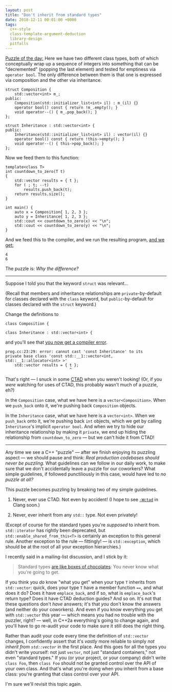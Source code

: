 ```yaml
---
layout: post
title: "Don't inherit from standard types"
date: 2018-12-11 00:01:00 +0000
tags:
  c++-style
  class-template-argument-deduction
  library-design
  pitfalls
---
```


[Puzzle of the day:](https://wandbox.org/permlink/92O8YK10Ebh5EUoA)
Here we have two different class types, both of which conceptually
wrap up a sequence of integers into something that can be "decremented"
(popping the last element) and tested for emptiness via `operator bool`.
The only difference between them is that one is expressed via composition
and the other via inheritance.

    struct Composition {
        std::vector<int> m_;
    public:
        Composition(std::initializer_list<int> il) : m_(il) {}
        operator bool() const { return !m_.empty(); }
        void operator--() { m_.pop_back(); }
    };

    struct Inheritance : std::vector<int> {
    public:
        Inheritance(std::initializer_list<int> il) : vector(il) {}
        operator bool() const { return !this->empty(); }
        void operator--() { this->pop_back(); }
    };

Now we feed them to this function:

    template<class T>
    int countdown_to_zero(T t)
    {
        std::vector results = { t };
        for ( ; t; --t)
            results.push_back(t);
        return results.size();
    }

    int main() {
        auto x = Composition{ 1, 2, 3 };
        auto y = Inheritance{ 1, 2, 3 };
        std::cout << countdown_to_zero(x) << "\n";
        std::cout << countdown_to_zero(y) << "\n";
    }

And we feed this to the compiler, and we run the resulting program, [and we get:](https://wandbox.org/permlink/92O8YK10Ebh5EUoA)

    4
    6

The puzzle is: *Why the difference?*

----

Suppose I told you that the keyword `struct` was relevant...

(Recall that members and inheritance relationships are `private`-by-default for classes declared
with the `class` keyword, but `public`-by-default for classes declared with the `struct` keyword.)

Change the definitions to

    class Composition {

    class Inheritance : std::vector<int> {

and you'll see that [you now get a compiler error]().

    prog.cc:23:29: error: cannot cast 'const Inheritance' to its
    private base class 'const std::__1::vector<int, std::__1::allocator<int> >'
        std::vector results = { t };
                                ^

That's right — I snuck in some [CTAD](/blog/2018/12/09/wctad/)
when you weren't looking! (Or, if you *were* watching for uses of CTAD, this probably wasn't
much of a puzzle, eh?)

In the `Composition` case, what we have here is a `vector<Composition>`. When we `push_back`
onto it, we're pushing back `Composition` objects.

In the `Inheritance` case, what we have here is a `vector<int>`. When we `push_back` onto it,
we're pushing back `int` objects, which we get by calling `Inheritance`'s implicit `operator bool`.
And when we try to hide our inheritance relationship by making it `private`, we end up
hiding the relationship from `countdown_to_zero` — but we can't hide it from CTAD!

----

Any time we see a C++ "puzzle" — after we finish enjoying its puzzling aspect — we should pause
and think: *Real production codebases should never be puzzling.* What guidelines can we follow
in our daily work, to make sure that we don't accidentally leave a puzzle for our coworkers?
What simple guidelines, if followed punctiliously in this case, would have led to *no puzzle at all?*

This puzzle becomes puzzling by breaking two of my simple guidelines.

1. Never, ever use CTAD. Not even by accident! (I hope to see [`-Wctad`](/blog/2018/12/09/wctad/#as-of-a-few-days-ago-i-have-subm) in Clang soon.)

2. Never, ever inherit from any `std::` type. Not even privately!

(Except of course for the standard types you're *supposed* to inherit from. `std::iterator` has
rightly been deprecated, but `std::enable_shared_from_this<T>` is certainly an exception to
this general rule. Another exception to the rule — fittingly! — is `std::exception`, which should
be at the root of all your exception hierarchies.)

I recently said in a mailing-list discussion, and I stick by it:

> Standard types [are like boxes of chocolates](https://movies.stackexchange.com/questions/66827/what-is-the-meaning-and-significance-of-the-quote-life-is-like-a-box-of-chocola):
> You never know what you're going to get.

If you think you *do* know "what you get" when your type `T` inherits from `std::vector`: quick, does your type `T`
have a member function `==`, and what does it do? Does it have `emplace_back`, and if so, what is `emplace_back`'s
return type? Does it have CTAD deduction guides? And so on. It's not that these questions don't *have* answers;
it's that *you* don't know the answers (and neither do your coworkers). And even if you know everything you get with
`std::vector` this year — which means you had no trouble with the puzzler, right? — well, in C++2a everything's
going to change again, and you'll have to go re-audit your code to make sure it still does the right thing.

Rather than audit your code every time the definition of `std::vector` changes, I confidently assert
that it's *vastly* more reliable to simply *not inherit from `std::vector`* in the first place.
And this goes for all the types you didn't write yourself: not just `vector`, not just "standard containers,"
not even "standard types." If you (or your project, or your company) didn't write `class Foo`, then `class Foo`
should not be granted control over the API of your own class. And that's what you're doing when you inherit
from a base class: you're granting that class control over your API.

I'm sure we'll revisit this topic again.
